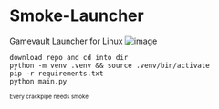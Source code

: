 # Smoke-Launcher
 Gamevault Launcher for Linux
![image](https://github.com/user-attachments/assets/8f4c6991-9b45-4943-a5dc-8eb9ea0058b7)


```
download repo and cd into dir
python -m venv .venv && source .venv/bin/activate
pip -r requirements.txt
python main.py
```

<sup><sub>Every crackpipe needs smoke</sub></sup>
